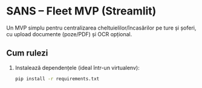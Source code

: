 # SANS – Fleet MVP (Streamlit)

Un MVP simplu pentru centralizarea cheltuielilor/încasărilor pe ture și șoferi, cu upload documente (poze/PDF) și OCR opțional.

## Cum rulezi
1. Instalează dependențele (ideal într-un virtualenv):
   ```bash
   pip install -r requirements.txt
